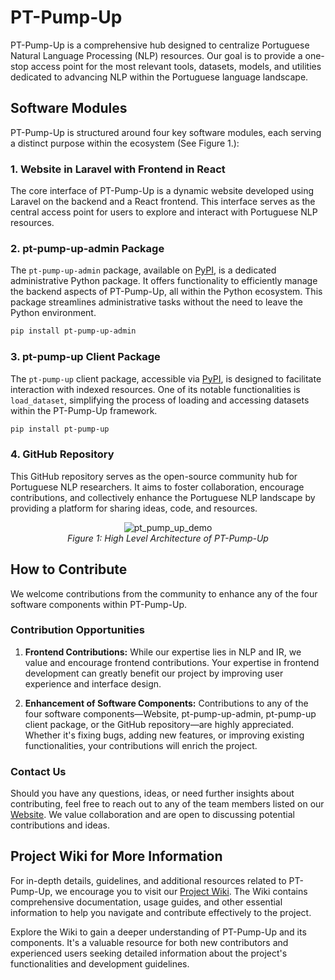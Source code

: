# PT-Pump-Up

PT-Pump-Up is a comprehensive hub designed to centralize Portuguese Natural Language Processing (NLP) resources. Our goal is to provide a one-stop access point for the most relevant tools, datasets, models, and utilities dedicated to advancing NLP within the Portuguese language landscape.

## Software Modules

PT-Pump-Up is structured around four key software modules, each serving a distinct purpose within the ecosystem (See Figure 1.):

### 1. Website in Laravel with Frontend in React

The core interface of PT-Pump-Up is a dynamic website developed using Laravel on the backend and a React frontend. This interface serves as the central access point for users to explore and interact with Portuguese NLP resources.

### 2. pt-pump-up-admin Package

The `pt-pump-up-admin` package, available on [PyPI](https://pypi.org/project/pt-pump-up-admin/), is a dedicated administrative Python package. It offers functionality to efficiently manage the backend aspects of PT-Pump-Up, all within the Python ecosystem. This package streamlines administrative tasks without the need to leave the Python environment.

```bash
pip install pt-pump-up-admin
```

### 3. pt-pump-up Client Package

The `pt-pump-up` client package, accessible via [PyPI](https://pypi.org/project/pt-pump-up/), is designed to facilitate interaction with indexed resources. One of its notable functionalities is `load_dataset`, simplifying the process of loading and accessing datasets within the PT-Pump-Up framework.

```bash
pip install pt-pump-up
```

### 4. GitHub Repository

This GitHub repository serves as the open-source community hub for Portuguese NLP researchers. It aims to foster collaboration, encourage contributions, and collectively enhance the Portuguese NLP landscape by providing a platform for sharing ideas, code, and resources.

<p align="center">
  <img src="https://github.com/LIAAD/PT-Pump-Up/assets/48838522/c4200836-2c01-4b36-8b11-6558f951f865" alt="pt_pump_up_demo">
  <br>
  <em>Figure 1: High Level Architecture of PT-Pump-Up</em>
</p>

## How to Contribute

We welcome contributions from the community to enhance any of the four software components within PT-Pump-Up.

### Contribution Opportunities

1. **Frontend Contributions:** While our expertise lies in NLP and IR, we value and encourage frontend contributions. Your expertise in frontend development can greatly benefit our project by improving user experience and interface design.

2. **Enhancement of Software Components:** Contributions to any of the four software components—Website, pt-pump-up-admin, pt-pump-up client package, or the GitHub repository—are highly appreciated. Whether it's fixing bugs, adding new features, or improving existing functionalities, your contributions will enrich the project.

### Contact Us

Should you have any questions, ideas, or need further insights about contributing, feel free to reach out to any of the team members listed on our [Website](http://pt-pump-up.inesctec.pt/). We value collaboration and are open to discussing potential contributions and ideas.

## Project Wiki for More Information

For in-depth details, guidelines, and additional resources related to PT-Pump-Up, we encourage you to visit our [Project Wiki](https://github.com/LIAAD/PT-Pump-Up/wiki). The Wiki contains comprehensive documentation, usage guides, and other essential information to help you navigate and contribute effectively to the project.

Explore the Wiki to gain a deeper understanding of PT-Pump-Up and its components. It's a valuable resource for both new contributors and experienced users seeking detailed information about the project's functionalities and development guidelines.
